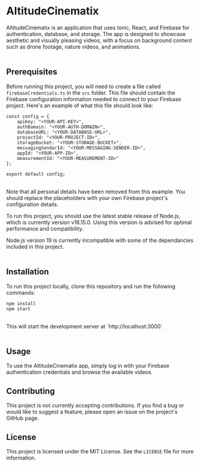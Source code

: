 # AltitudeCinematix

AltitudeCinematix is an application that uses Ionic, React, and Firebase for authentication, database, and storage. The app is designed to showcase aesthetic and visually pleasing videos, with a focus on background content such as drone footage, nature videos, and animations.
<br>
<br>
## Prerequisites

Before running this project, you will need to create a file called `firebaseCredentials.ts` in the `src` folder. This file should contain the Firebase configuration information needed to connect to your Firebase project. Here's an example of what this file should look like:
<br>

```
const config = {
	apiKey: "<YOUR-API-KEY>",
	authDomain: "<YOUR-AUTH-DOMAIN>",
	databaseURL: "<YOUR-DATABASE-URL>",
	projectId: "<YOUR-PROJECT-ID>",
	storageBucket: "<YOUR-STORAGE-BUCKET>",
	messagingSenderId: "<YOUR-MESSAGING-SENDER-ID>",
	appId: "<YOUR-APP-ID>",
	measurementId: "<YOUR-MEASUREMENT-ID>"
};

export default config;
```
<br>
Note that all personal details have been removed from this example. You should replace the placeholders with your own Firebase project's configuration details.

To run this project, you should use the latest stable release of Node.js, which is currently version v18.15.0. Using this version is advised for optimal performance and compatibility.

Node.js version 19 is currently incompatible with some of the dependancies included in this project.
<br><br>
## Installation

To run this project locally, clone this repository and run the following commands:
<br>

```
npm install
npm start
```
<br>
This will start the development server at `http://localhost:3000`.

<br>
<br>

## Usage

To use the AltitudeCinematix app, simply log in with your Firebase authentication credentials and browse the available videos.

## Contributing

This project is not currently accepting contributions. If you find a bug or would like to suggest a feature, please open an issue on the project's GitHub page.

## License

This project is licensed under the MIT License. See the `LICENSE` file for more information.

